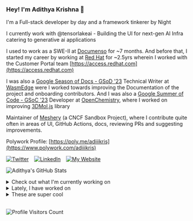### Hey! I'm Adithya Krishna 👋
I'm a Full-stack developer by day and a framework tinkerer by Night

I currently work with @tensorlakeai - Building the UI for next-gen AI Infra catering to generative ai applications
  
I used to work as a SWE-II at [Documenso](https://documenso.com) for ~7 months. And before that, I started my career by working at [Red Hat](https://redhat.com) for ~2.5yrs wherein I worked with the Customer Portal team [https://access.redhat.com](https://access.redhat.com)

I was also a [Google Season of Docs - GSoD '23](https://developers.google.com/season-of-docs) Technical Writer at [WasmEdge](https://github.com/WasmEdge) were I worked towards improving the Documentation of the project and onboarding contributors. And I was also a [Google Summer of Code - GSoC '23](https://summerofcode.withgoogle.com/) Developer at [OpenChemistry](https://openchemistry.org), where I worked on improving [3DMol.js](https://github.com/3dmol/3Dmol.js) library

Maintainer of [Meshery](https://github.com/meshery) (a CNCF Sandbox Project), where I contribute quite often in areas of UI, GitHub Actions, docs, reviewing PRs and suggesting improvements.

Polywork Profile: [https://poly.me/adiiikris](https://www.polywork.com/adiiikris)

[![Twitter](https://img.shields.io/badge/-@adii_kris-%231DA1F2?style=for-the-badge&logo=twitter&logoColor=ffffff)](https:/twitter.adikris.in) &ensp;
[![LinkedIn](https://img.shields.io/badge/-Adithya%20Krishna-%230A67C3?style=for-the-badge&logo=linkedin&logoColor=ffffff)](https://linkedin.adikris.in/) &ensp;
[![My Website](https://img.shields.io/badge/-My%20Website-%230A67C3?style=for-the-badge)](https://adikris.in/)



![Adithya's GitHub Stats](https://github-readme-stats.vercel.app/api?username=adithyaakrishna&show_icons=true&hide_border=true&title_color=fff&icon_color=79ff97&text_color=9f9f9f&bg_color=151515)


<details>
  <summary>Check out what I'm currently working on</summary>
  
  - [hexclanlabs/mitda](https://github.com/hexclanlabs/mitda) -  (3 days ago)
  - [adithyaakrishna/pi-chat](https://github.com/adithyaakrishna/pi-chat) - Clone of PiChat Using Sarvam and OpenAI API (5 days ago)
  - [BasedHardware/omi](https://github.com/BasedHardware/omi) - AI wearables. Put it on, speak, transcribe, automatically (1 week ago)
  - [tensorlakeai/tensorlake](https://github.com/tensorlakeai/tensorlake) - Tensorlake SDK (1 month ago)
  - [nyayanidhi/nyayanidhi-rag-ui](https://github.com/nyayanidhi/nyayanidhi-rag-ui) -  (1 month ago)
</details>

<details>
  <summary>Lately, I have worked on</summary>
  
  - [chore: fix loading issue](https://github.com/BasedHardware/omi/pull/2556) on [BasedHardware/omi](https://github.com/BasedHardware/omi) (1 week ago)
  - [chore: fix scroll animation](https://github.com/BasedHardware/omi/pull/2555) on [BasedHardware/omi](https://github.com/BasedHardware/omi) (1 week ago)
  - [feat: add lint check workflow and lint all files](https://github.com/BasedHardware/omi/pull/2553) on [BasedHardware/omi](https://github.com/BasedHardware/omi) (1 week ago)
  - [chore: update docs to follow organized structure](https://github.com/BasedHardware/omi/pull/2552) on [BasedHardware/omi](https://github.com/BasedHardware/omi) (1 week ago)
</details>

<details>
  <summary>These are super cool</summary>
  
  - [fal-ai/fal-js](https://github.com/fal-ai/fal-js) - The JavaScript client and utilities to fal-serverless with built-in TypeScript definitions (4 days ago)
  - [tesseral-labs/tesseral-sdk-node](https://github.com/tesseral-labs/tesseral-sdk-node) - Tesseral SDK for Node / Bun / Deno (4 days ago)
  - [tesseral-labs/docs](https://github.com/tesseral-labs/docs) - Content powering tesseral.com/docs (4 days ago)
  - [tesseral-labs/tesseral](https://github.com/tesseral-labs/tesseral) - Open source auth infrastructure for B2B SaaS (4 days ago)
  - [n8n-io/n8n](https://github.com/n8n-io/n8n) - Fair-code workflow automation platform with native AI capabilities. Combine visual building with custom code, self-host or cloud, 400&#43; integrations. (4 days ago)
</details>

<br> 

![Profile Visitors Count](https://profile-counter.glitch.me/adithyaakrishna/count.svg)
